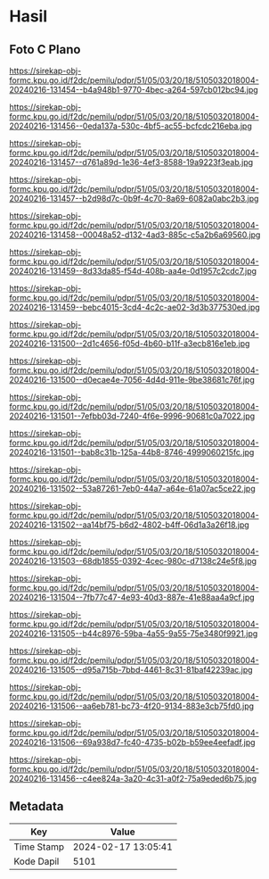 # Hasil

## Foto C Plano

https://sirekap-obj-formc.kpu.go.id/f2dc/pemilu/pdpr/51/05/03/20/18/5105032018004-20240216-131454--b4a948b1-9770-4bec-a264-597cb012bc94.jpg

https://sirekap-obj-formc.kpu.go.id/f2dc/pemilu/pdpr/51/05/03/20/18/5105032018004-20240216-131456--0eda137a-530c-4bf5-ac55-bcfcdc216eba.jpg

https://sirekap-obj-formc.kpu.go.id/f2dc/pemilu/pdpr/51/05/03/20/18/5105032018004-20240216-131457--d761a89d-1e36-4ef3-8588-19a9223f3eab.jpg

https://sirekap-obj-formc.kpu.go.id/f2dc/pemilu/pdpr/51/05/03/20/18/5105032018004-20240216-131457--b2d98d7c-0b9f-4c70-8a69-6082a0abc2b3.jpg

https://sirekap-obj-formc.kpu.go.id/f2dc/pemilu/pdpr/51/05/03/20/18/5105032018004-20240216-131458--00048a52-d132-4ad3-885c-c5a2b6a69560.jpg

https://sirekap-obj-formc.kpu.go.id/f2dc/pemilu/pdpr/51/05/03/20/18/5105032018004-20240216-131459--8d33da85-f54d-408b-aa4e-0d1957c2cdc7.jpg

https://sirekap-obj-formc.kpu.go.id/f2dc/pemilu/pdpr/51/05/03/20/18/5105032018004-20240216-131459--bebc4015-3cd4-4c2c-ae02-3d3b377530ed.jpg

https://sirekap-obj-formc.kpu.go.id/f2dc/pemilu/pdpr/51/05/03/20/18/5105032018004-20240216-131500--2d1c4656-f05d-4b60-b11f-a3ecb816e1eb.jpg

https://sirekap-obj-formc.kpu.go.id/f2dc/pemilu/pdpr/51/05/03/20/18/5105032018004-20240216-131500--d0ecae4e-7056-4d4d-911e-9be38681c76f.jpg

https://sirekap-obj-formc.kpu.go.id/f2dc/pemilu/pdpr/51/05/03/20/18/5105032018004-20240216-131501--7efbb03d-7240-4f6e-9996-90681c0a7022.jpg

https://sirekap-obj-formc.kpu.go.id/f2dc/pemilu/pdpr/51/05/03/20/18/5105032018004-20240216-131501--bab8c31b-125a-44b8-8746-4999060215fc.jpg

https://sirekap-obj-formc.kpu.go.id/f2dc/pemilu/pdpr/51/05/03/20/18/5105032018004-20240216-131502--53a87261-7eb0-44a7-a64e-61a07ac5ce22.jpg

https://sirekap-obj-formc.kpu.go.id/f2dc/pemilu/pdpr/51/05/03/20/18/5105032018004-20240216-131502--aa14bf75-b6d2-4802-b4ff-06d1a3a26f18.jpg

https://sirekap-obj-formc.kpu.go.id/f2dc/pemilu/pdpr/51/05/03/20/18/5105032018004-20240216-131503--68db1855-0392-4cec-980c-d7138c24e5f8.jpg

https://sirekap-obj-formc.kpu.go.id/f2dc/pemilu/pdpr/51/05/03/20/18/5105032018004-20240216-131504--7fb77c47-4e93-40d3-887e-41e88aa4a9cf.jpg

https://sirekap-obj-formc.kpu.go.id/f2dc/pemilu/pdpr/51/05/03/20/18/5105032018004-20240216-131505--b44c8976-59ba-4a55-9a55-75e3480f9921.jpg

https://sirekap-obj-formc.kpu.go.id/f2dc/pemilu/pdpr/51/05/03/20/18/5105032018004-20240216-131505--d95a715b-7bbd-4461-8c31-81baf42239ac.jpg

https://sirekap-obj-formc.kpu.go.id/f2dc/pemilu/pdpr/51/05/03/20/18/5105032018004-20240216-131506--aa6eb781-bc73-4f20-9134-883e3cb75fd0.jpg

https://sirekap-obj-formc.kpu.go.id/f2dc/pemilu/pdpr/51/05/03/20/18/5105032018004-20240216-131506--69a938d7-fc40-4735-b02b-b59ee4eefadf.jpg

https://sirekap-obj-formc.kpu.go.id/f2dc/pemilu/pdpr/51/05/03/20/18/5105032018004-20240216-131456--c4ee824a-3a20-4c31-a0f2-75a9eded6b75.jpg


## Metadata

| Key        | Value               |
| ---------- | ------------------- |
| Time Stamp | 2024-02-17 13:05:41 |
| Kode Dapil | 5101                |



